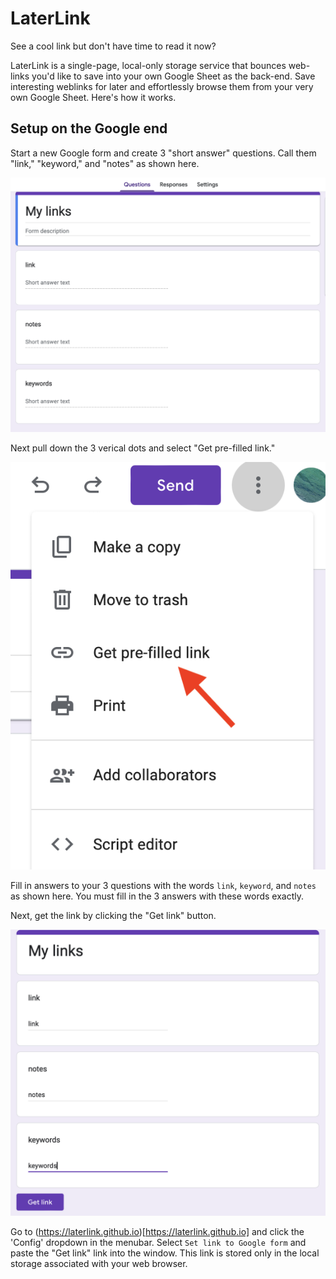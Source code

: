 # LaterLink
 See a cool link but don't have time to read it now?  
 
 LaterLink is a single-page, local-only storage service that bounces web-links you'd like to save into your own Google Sheet as the back-end.  Save interesting weblinks for later and effortlessly browse them from your very own Google Sheet.  Here's how it works.

 ## Setup on the Google end

Start a new Google form and create 3 "short answer" questions. Call them "link," "keyword," and "notes" as shown here.

![form configuration](https://github.com/laterlink/laterlink.github.io/blob/main/Images/form01.png)

Next pull down the 3 verical dots and select "Get pre-filled link."

![prefilled](https://github.com/laterlink/laterlink.github.io/blob/main/Images/prefilled.png)

Fill in answers to your 3 questions with the words
`link`, `keyword`, and `notes` as shown here. You must fill in the 3 answers with these words exactly.

Next, get the link by clicking the "Get link" button.

![prefill 3 answers](https://github.com/laterlink/laterlink.github.io/blob/main/Images/prefilled3.png)

Go to (https://laterlink.github.io)[https://laterlink.github.io] and click the 'Config' dropdown in the menubar.   Select `Set link to Google form` and paste the "Get link" link into the window.  This link is stored only in the local storage associated with your web browser.

